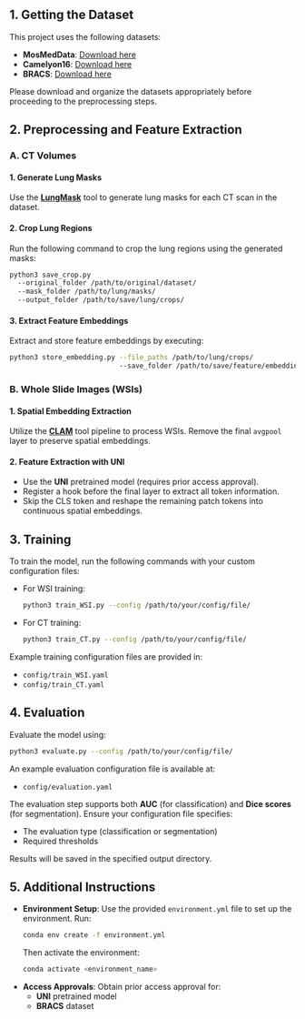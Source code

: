 ## 1. Getting the Dataset

This project uses the following datasets:

- **MosMedData**: [Download here](https://academictorrents.com/details/f2175c4676e041ea65568bb70c2bcd15c7325fd2)
- **Camelyon16**: [Download here](https://huggingface.co/datasets/osbm/camelyon16/tree/main)
- **BRACS**: [Download here](https://www.bracs.icar.cnr.it/)

Please download and organize the datasets appropriately before proceeding to the preprocessing steps.

## 2. Preprocessing and Feature Extraction

### A. CT Volumes

#### 1. Generate Lung Masks

Use the **[LungMask](https://github.com/JoHof/lungmask)** tool to generate lung masks for each CT scan in the dataset.

#### 2. Crop Lung Regions

Run the following command to crop the lung regions using the generated masks:

```bash
python3 save_crop.py 
  --original_folder /path/to/original/dataset/ 
  --mask_folder /path/to/lung/masks/ 
  --output_folder /path/to/save/lung/crops/
```

#### 3. Extract Feature Embeddings

Extract and store feature embeddings by executing:

```bash
python3 store_embedding.py --file_paths /path/to/lung/crops/ 
                           --save_folder /path/to/save/feature/embeddings/
```

### B. Whole Slide Images (WSIs)

#### 1. Spatial Embedding Extraction

Utilize the **[CLAM](https://github.com/mahmoodlab/CLAM)** tool pipeline to process WSIs. Remove the final `avgpool` layer to preserve spatial embeddings.

#### 2. Feature Extraction with UNI

- Use the **UNI** pretrained model (requires prior access approval).
- Register a hook before the final layer to extract all token information.
- Skip the CLS token and reshape the remaining patch tokens into continuous spatial embeddings.

## 3. Training

To train the model, run the following commands with your custom configuration files:

- For WSI training:

  ```bash
  python3 train_WSI.py --config /path/to/your/config/file/
  ```

- For CT training:

  ```bash
  python3 train_CT.py --config /path/to/your/config/file/
  ```

Example training configuration files are provided in:

- `config/train_WSI.yaml`
- `config/train_CT.yaml`

## 4. Evaluation

Evaluate the model using:

```bash
python3 evaluate.py --config /path/to/your/config/file/
```

An example evaluation configuration file is available at:

- `config/evaluation.yaml`

The evaluation step supports both **AUC** (for classification) and **Dice scores** (for segmentation). Ensure your configuration file specifies:

- The evaluation type (classification or segmentation)
- Required thresholds

Results will be saved in the specified output directory.

## 5. Additional Instructions

- **Environment Setup**: Use the provided `environment.yml` file to set up the environment. Run:
  ```bash
  conda env create -f environment.yml
  ```
  Then activate the environment:
    ```bash
    conda activate <environment_name>
    ```
- **Access Approvals**: Obtain prior access approval for:
  - **UNI** pretrained model
  - **BRACS** dataset
